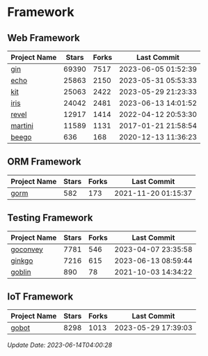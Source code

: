 # Framework

## Web Framework
| Project Name | Stars | Forks | Last Commit |
| ------------ | ----- | ----- | ----------- |
| [gin](https://github.com/gin-gonic/gin) | 69390 | 7517 | 2023-06-05 01:52:39 |
| [echo](https://github.com/labstack/echo) | 25863 | 2150 | 2023-05-31 05:53:33 |
| [kit](https://github.com/go-kit/kit) | 25063 | 2422 | 2023-05-29 21:23:33 |
| [iris](https://github.com/kataras/iris) | 24042 | 2481 | 2023-06-13 14:01:52 |
| [revel](https://github.com/revel/revel) | 12917 | 1414 | 2022-04-12 20:53:30 |
| [martini](https://github.com/go-martini/martini) | 11589 | 1131 | 2017-01-21 21:58:54 |
| [beego](https://github.com/astaxie/beego) | 636 | 168 | 2020-12-13 11:36:23 |

## ORM Framework
| Project Name | Stars | Forks | Last Commit |
| ------------ | ----- | ----- | ----------- |
| [gorm](https://github.com/jinzhu/gorm) | 582 | 173 | 2021-11-20 01:15:37 |

## Testing Framework
| Project Name | Stars | Forks | Last Commit |
| ------------ | ----- | ----- | ----------- |
| [goconvey](https://github.com/smartystreets/goconvey) | 7781 | 546 | 2023-04-07 23:35:58 |
| [ginkgo](https://github.com/onsi/ginkgo) | 7216 | 615 | 2023-06-13 08:59:44 |
| [goblin](https://github.com/franela/goblin) | 890 | 78 | 2021-10-03 14:34:22 |

## IoT Framework
| Project Name | Stars | Forks | Last Commit |
| ------------ | ----- | ----- | ----------- |
| [gobot](https://github.com/hybridgroup/gobot) | 8298 | 1013 | 2023-05-29 17:39:03 |

*Update Date: 2023-06-14T04:00:28*